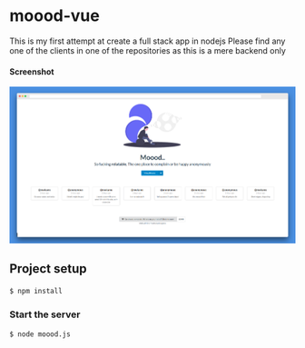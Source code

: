 # moood-vue
This is my first attempt at create a full stack app
in nodejs
Please find any one of the clients in one of the repositories as this is a mere backend only

#### Screenshot
![alt text](https://raw.githubusercontent.com/mwakaambrose/moood-vue/master/public/img/screenshot.png)

## Project setup
```bash
$ npm install
```

### Start the server
```bash
$ node moood.js
```
